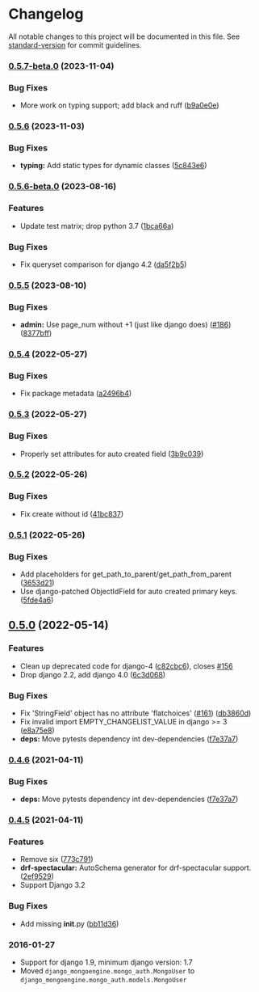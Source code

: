 # Changelog

All notable changes to this project will be documented in this file. See [standard-version](https://github.com/conventional-changelog/standard-version) for commit guidelines.

### [0.5.7-beta.0](https://github.com/MongoEngine/django-mongoengine/compare/v0.5.6...v0.5.7-beta.0) (2023-11-04)


### Bug Fixes

* More work on typing support; add black and ruff ([b9a0e0e](https://github.com/MongoEngine/django-mongoengine/commit/b9a0e0ec420faaec30a3d6a2f37d53ecf5461c6e))

### [0.5.6](https://github.com/MongoEngine/django-mongoengine/compare/v0.5.6-beta.0...v0.5.6) (2023-11-03)


### Bug Fixes

* **typing:** Add static types for dynamic classes ([5c843e6](https://github.com/MongoEngine/django-mongoengine/commit/5c843e60f6cd26ebc232dac66b56c626a5808e73))

### [0.5.6-beta.0](https://github.com/MongoEngine/django-mongoengine/compare/v0.5.5...v0.5.6-beta.0) (2023-08-16)


### Features

* Update test matrix; drop python 3.7 ([1bca66a](https://github.com/MongoEngine/django-mongoengine/commit/1bca66ad9238420790077c025424ff6c42cb61cb))


### Bug Fixes

* Fix queryset comparison for django 4.2 ([da5f2b5](https://github.com/MongoEngine/django-mongoengine/commit/da5f2b5aab6a850a8217284bf6d24235db847edc))

### [0.5.5](https://github.com/MongoEngine/django-mongoengine/compare/v0.5.4...v0.5.5) (2023-08-10)


### Bug Fixes

* **admin:** Use page_num without +1 (just like django does) ([#186](https://github.com/MongoEngine/django-mongoengine/issues/186)) ([8377bff](https://github.com/MongoEngine/django-mongoengine/commit/8377bff9126fb9a8409064e8ff0d87072ae6cb10))

### [0.5.4](https://github.com/MongoEngine/django-mongoengine/compare/v0.5.3...v0.5.4) (2022-05-27)


### Bug Fixes

* Fix package metadata ([a2496b4](https://github.com/MongoEngine/django-mongoengine/commit/a2496b4854d67f843f1aae5e9ae0c36bf67a3c74))

### [0.5.3](https://github.com/MongoEngine/django-mongoengine/compare/v0.5.2...v0.5.3) (2022-05-27)


### Bug Fixes

* Properly set attributes for auto created field ([3b9c039](https://github.com/MongoEngine/django-mongoengine/commit/3b9c039791991be2b01693c9c561fbcd82ad7564))

### [0.5.2](https://github.com/MongoEngine/django-mongoengine/compare/v0.5.1...v0.5.2) (2022-05-26)


### Bug Fixes

* Fix create without id ([41bc837](https://github.com/MongoEngine/django-mongoengine/commit/41bc837916fca5f8226b4c1b0491db8766477f1f))

### [0.5.1](https://github.com/MongoEngine/django-mongoengine/compare/v0.5.0...v0.5.1) (2022-05-26)


### Bug Fixes

* Add placeholders for get_path_to_parent/get_path_from_parent ([3653d21](https://github.com/MongoEngine/django-mongoengine/commit/3653d21b979d351b3dd411dbcd74d55e331fbddf))
* Use django-patched ObjectIdField for auto created primary keys. ([5fde4a6](https://github.com/MongoEngine/django-mongoengine/commit/5fde4a6e17d11cab1e53d32a00b15b3ac55ef209))

## [0.5.0](https://github.com/MongoEngine/django-mongoengine/compare/v0.4.5...v0.5.0) (2022-05-14)


### Features

* Clean up deprecated code for django-4 ([c82cbc6](https://github.com/MongoEngine/django-mongoengine/commit/c82cbc641a78c59e46b5b0e7be0e2867260e17c0)), closes [#156](https://github.com/MongoEngine/django-mongoengine/issues/156)
* Drop django 2.2, add django 4.0 ([6c3d068](https://github.com/MongoEngine/django-mongoengine/commit/6c3d068b305a8f0ba88597ddeb97281a31f204fe))


### Bug Fixes

* Fix 'StringField' object has no attribute 'flatchoices' ([#161](https://github.com/MongoEngine/django-mongoengine/issues/161)) ([db3860d](https://github.com/MongoEngine/django-mongoengine/commit/db3860d39fa29819fde71953e905f117f680a3be))
* Fix invalid import EMPTY_CHANGELIST_VALUE in django >= 3 ([e8a75e8](https://github.com/MongoEngine/django-mongoengine/commit/e8a75e8e5860545ecfbadaf1b1285495022bd7cb))
* **deps:** Move pytests dependency int dev-dependencies ([f7e37a7](https://github.com/MongoEngine/django-mongoengine/commit/f7e37a75e6612a4243ccc9abdb22f2dc72f53d9e))

### [0.4.6](https://github.com/MongoEngine/django-mongoengine/compare/v0.4.5...v0.4.6) (2021-04-11)


### Bug Fixes

* **deps:** Move pytests dependency int dev-dependencies ([f7e37a7](https://github.com/MongoEngine/django-mongoengine/commit/f7e37a75e6612a4243ccc9abdb22f2dc72f53d9e))

### [0.4.5](https://github.com/MongoEngine/django-mongoengine/compare/v0.4.5-beta.4...v0.4.5) (2021-04-11)


### Features

* Remove six ([773c791](https://github.com/MongoEngine/django-mongoengine/commit/773c79169b08ccd71f958e1855a2c47b1c7ebb7e))
* **drf-spectacular:** AutoSchema generator for drf-spectacular support. ([2ef9529](https://github.com/MongoEngine/django-mongoengine/commit/2ef9529e330d482957acf582a56ac7aeabe853c6))
* Support Django 3.2

### Bug Fixes

* Add missing __init__.py ([bb11d36](https://github.com/MongoEngine/django-mongoengine/commit/bb11d36cf754bfd19bcff1e643fabd28c44f9e38))


### 2016-01-27

* Support for django 1.9, minimum django version: 1.7
* Moved `django_mongoengine.mongo_auth.MongoUser` to `django_mongoengine.mongo_auth.models.MongoUser`
